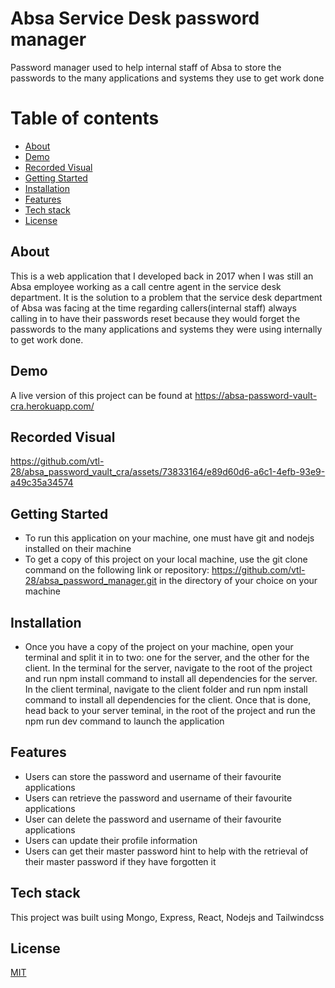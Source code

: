 # Absa Service Desk password manager
Password manager used to help internal staff of Absa to store the passwords to the many applications and systems they use to get work done

# Table of contents
- [About](#about)
- [Demo](#demo)
- [Recorded Visual](#recorded_visual)
- [Getting Started](#getting_started)
- [Installation](#installation)
- [Features](#features)
- [Tech stack](#tech_stack)
- [License](#license)

## About
This is a web application that I developed back in 2017 when I was still an Absa employee working as a call centre agent in the service desk department. It is the solution to a problem that the service desk department of Absa was facing at the time regarding callers(internal staff) always calling in to have their passwords reset because they would forget the passwords to the many applications and systems they were using internally to get work done. 

## Demo
A live version of this project can be found at <a alt="live link" src="https://absa-password-vault-cra.herokuapp.com/">https://absa-password-vault-cra.herokuapp.com/</a>
## Recorded Visual
https://github.com/vtl-28/absa_password_vault_cra/assets/73833164/e89d60d6-a6c1-4efb-93e9-a49c35a34574

## Getting Started
- To run this application on your machine, one must have git and nodejs installed on their machine
- To get a copy of this project on your local machine, use the git clone command on the following link or repository: https://github.com/vtl-28/absa_password_manager.git in the directory of your choice on your machine

## Installation

- Once you have a copy of the project on your machine, open your terminal and split it in to two: one for the server, and the other for the client. In the terminal for the server, navigate to the root of the project and run npm install command to install all dependencies for the server. In the client terminal, navigate to the client folder and run npm install command to install all dependencies for the client. Once that is done, head back to your server teminal, in the root of the project and run the npm run dev command to launch the application

## Features
- Users can store the password and username of their favourite applications
- Users can retrieve the password and username of their favourite applications
- User can delete the password and username of their favourite applications
- Users can update their profile information
- Users can get their master password hint to help with the retrieval of their master password if they have         forgotten it

## Tech stack
This project was built using Mongo, Express, React, Nodejs and Tailwindcss

## License
[MIT](https://choosealicense.com/licenses/mit/)

